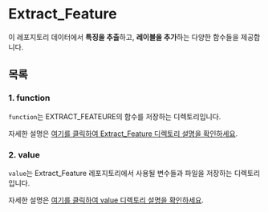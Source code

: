 # Extract_Feature

이 레포지토리 데이터에서 **특징을 추출**하고, **레이블을 추가**하는 다양한 함수들을 제공합니다.

## 목록
### 1. function
`function`는 EXTRACT_FEATEURE의 함수를 저장하는 디렉토리입니다. 

자세한 설명은 [여기를 클릭하여 Extract_Feature 디렉토리 설명을 확인하세요](./function/function_README.md).

### 2. value
`value`는 Extract_Feature 레포지토리에서 사용될 변수들과 파일을 저장하는 디렉토리입니다.

자세한 설명은 [여기를 클릭하여 value 디렉토리 설명을 확인하세요](./value/value_README.md).
